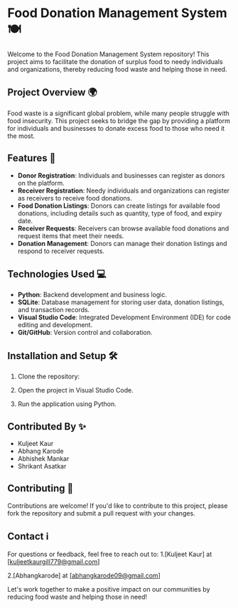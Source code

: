 # Food Donation Management System 🍽️

Welcome to the Food Donation Management System repository! This project aims to facilitate the donation of surplus food to needy individuals and organizations, thereby reducing food waste and helping those in need.

## Project Overview 🌍

Food waste is a significant global problem, while many people struggle with food insecurity. This project seeks to bridge the gap by providing a platform for individuals and businesses to donate excess food to those who need it the most.

## Features 🚀

- **Donor Registration**: Individuals and businesses can register as donors on the platform.
- **Receiver Registration**: Needy individuals and organizations can register as receivers to receive food donations.
- **Food Donation Listings**: Donors can create listings for available food donations, including details such as quantity, type of food, and expiry date.
- **Receiver Requests**: Receivers can browse available food donations and request items that meet their needs.
- **Donation Management**: Donors can manage their donation listings and respond to receiver requests.

## Technologies Used 💻

- **Python**: Backend development and business logic.
- **SQLite**: Database management for storing user data, donation listings, and transaction records.
- **Visual Studio Code**: Integrated Development Environment (IDE) for code editing and development.
- **Git/GitHub**: Version control and collaboration.

## Installation and Setup 🛠️

1. Clone the repository:

2. Open the project in Visual Studio Code.

3. Run the application using Python.


## Contributed By ✨
- Kuljeet Kaur
- Abhang Karode
- Abhishek Mankar
- Shrikant Asatkar

## Contributing 🤝


Contributions are welcome! If you'd like to contribute to this project, please fork the repository and submit a pull request with your changes.

## Contact ℹ️

For questions or feedback, feel free to reach out to:
1.[Kuljeet Kaur] at [kuljeetkaurgill779@gmail.com]

2.[Abhangkarode] at [abhangkarode09@gmail.com]

Let's work together to make a positive impact on our communities by reducing food waste and helping those in need!

